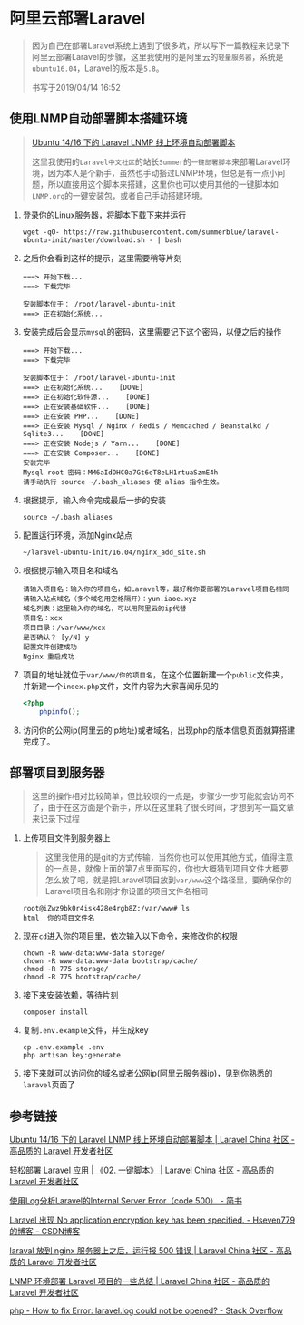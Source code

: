 # 阿里云部署Laravel

> 因为自己在部署Laravel系统上遇到了很多坑，所以写下一篇教程来记录下阿里云部署Laravel的步骤，这里我使用的是阿里云的`轻量服务器`，系统是`ubuntu16.04`，Laravel的版本是`5.8`。
>
> 书写于2019/04/14 16:52

## 使用LNMP自动部署脚本搭建环境

> [Ubuntu 14/16 下的 Laravel LNMP 线上环境自动部署脚本](https://learnku.com/laravel/t/2814/ubuntu-1416-under-the-laravel-lnmp-online-environment-automatically-deploy-scripts)
>
> 这里我使用的`Laravel中文社区`的站长`Summer`的`一键部署脚本`来部署Laravel环境，因为本人是个新手，虽然也手动搭过LNMP环境，但总是有一点小问题，所以直接用这个脚本来搭建，这里你也可以使用其他的一键脚本如`LNMP.org`的一键安装包，或者自己手动搭建环境。

1. 登录你的Linux服务器，将脚本下载下来并运行

    ```shell
    wget -qO- https://raw.githubusercontent.com/summerblue/laravel-ubuntu-init/master/download.sh - | bash
    ```

2. 之后你会看到这样的提示，这里需要稍等片刻

   ```shell
   ===> 开始下载...
   ===> 下载完毕
   
   安装脚本位于： /root/laravel-ubuntu-init
   ===> 正在初始化系统...
   ```

3. 安装完成后会显示`mysql`的密码，这里需要记下这个密码，以便之后的操作

   ```shell
   ===> 开始下载...
   ===> 下载完毕
   
   安装脚本位于： /root/laravel-ubuntu-init
   ===> 正在初始化系统...    [DONE]
   ===> 正在初始化软件源...    [DONE]
   ===> 正在安装基础软件...    [DONE]
   ===> 正在安装 PHP...    [DONE]
   ===> 正在安装 Mysql / Nginx / Redis / Memcached / Beanstalkd / Sqlite3...    [DONE]
   ===> 正在安装 Nodejs / Yarn...    [DONE]
   ===> 正在安装 Composer...    [DONE]
   安装完毕
   Mysql root 密码：MM6aIdOHC0a7Gt6eT8eLH1rtuaSzmE4h
   请手动执行 source ~/.bash_aliases 使 alias 指令生效。
   ```

4. 根据提示，输入命令完成最后一步的安装

   ```shel
   source ~/.bash_aliases
   ```

5. 配置运行环境，添加Nginx站点

   ```shell
   ~/laravel-ubuntu-init/16.04/nginx_add_site.sh
   ```

6. 根据提示输入项目名和域名

   ```shell
   请输入项目名：输入你的项目名，如Laravel等，最好和你要部署的Laravel项目名相同
   请输入站点域名（多个域名用空格隔开）：yun.iaoe.xyz
   域名列表：这里输入你的域名，可以用阿里云的ip代替
   项目名：xcx
   项目目录：/var/www/xcx
   是否确认？ [y/N] y
   配置文件创建成功
   Nginx 重启成功
   ```

7. 项目的地址就位于`var/www/你的项目名`，在这个位置新建一个`public`文件夹，并新建一个`index.php`文件，文件内容为大家喜闻乐见的

   ```php
   <?php
       phpinfo();
   ```

8. 访问你的公网ip(阿里云的ip地址)或者域名，出现php的版本信息页面就算搭建完成了。



## 部署项目到服务器

> 这里的操作相对比较简单，但比较烦的一点是，步骤少一步可能就会访问不了，由于在这方面是个新手，所以在这里耗了很长时间，才想到写一篇文章来记录下过程

1. 上传项目文件到服务器上

   > 这里我使用的是git的方式传输，当然你也可以使用其他方式，值得注意的一点是，就像上面的第7点里面写的，你也大概猜到项目文件大概要怎么放了吧，就是把Laravel项目放到`var/www`这个路径里，要确保你的Laravel项目名和刚才你设置的项目文件名相同

   ```shell
   root@iZwz9bk0r4isk428e4rgb8Z:/var/www# ls
   html  你的项目文件名
   ```

2. 现在`cd`进入你的项目里，依次输入以下命令，来修改你的权限

   ```shell
   chown -R www-data:www-data storage/
   chown -R www-data:www-data bootstrap/cache/
   chmod -R 775 storage/
   chmod -R 775 bootstrap/cache/
   ```

3. 接下来安装依赖，等待片刻

   ```shell
   composer install
   ```

4. 复制`.env.example`文件，并生成key

   ```shell
   cp .env.example .env
   php artisan key:generate
   ```

5. 接下来就可以访问你的域名或者公网ip(阿里云服务器ip)，见到你熟悉的`laravel`页面了





## 参考链接

[Ubuntu 14/16 下的 Laravel LNMP 线上环境自动部署脚本 | Laravel China 社区 - 高品质的 Laravel 开发者社区](https://learnku.com/laravel/t/2814/ubuntu-1416-under-the-laravel-lnmp-online-environment-automatically-deploy-scripts)

[轻松部署 Laravel 应用 | 《02. 一键脚本》 | Laravel China 社区 - 高品质的 Laravel 开发者社区](https://learnku.com/articles/24918)

[使用Log分析Laravel的Internal Server Error（code 500） - 简书](https://www.jianshu.com/p/24138be4d9ed)

[Laravel 出现 No application encryption key has been specified. - Hseven779的博客 - CSDN博客](https://blog.csdn.net/hseven779/article/details/78743713)

[laraval 放到 nginx 服务器上之后，运行报 500 错误 | Laravel China 社区 - 高品质的 Laravel 开发者社区](https://learnku.com/laravel/t/4420/laraval-on-the-nginx-server-running-500-error)

[LNMP 环境部署 Laravel 项目的一些总结 | Laravel China 社区 - 高品质的 Laravel 开发者社区](https://learnku.com/articles/18322)

[php - How to fix Error: laravel.log could not be opened? - Stack Overflow](https://stackoverflow.com/questions/23411520/how-to-fix-error-laravel-log-could-not-be-opened)